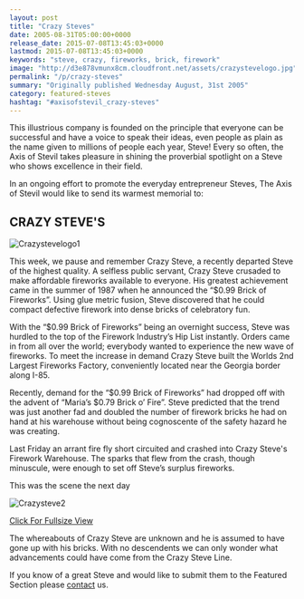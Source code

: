 ```yaml
---
layout: post
title: "Crazy Steves"
date: 2005-08-31T05:00:00+0000
release_date: 2015-07-08T13:45:03+0000
lastmod: 2015-07-08T13:45:03+0000
keywords: "steve, crazy, fireworks, brick, firework"
image: "http://d3e878vmunx8cm.cloudfront.net/assets/crazystevelogo.jpg"
permalink: "/p/crazy-steves"
summary: "Originally published Wednesday August, 31st 2005"
category: featured-steves
hashtag: "#axisofstevil_crazy-steves"
---
```


[id_1]: http://d3e878vmunx8cm.cloudfront.net/assets/crazystevelogo.jpg "Crazystevelogo1"[id_2]: http://d3e878vmunx8cm.cloudfront.net/assets/crazysteveweb.jpg "Crazysteve2"
This illustrious company is founded on the principle that everyone can be successful and have a voice to speak their ideas, even people as plain as the name given to millions of people each year, Steve! Every so often, the Axis of Stevil takes pleasure in shining the proverbial spotlight on a Steve who shows excellence in their field.

In an ongoing effort to promote the everyday entrepreneur Steves, The Axis of Stevil would like to send its warmest memorial to:

## CRAZY STEVE'S ##

![Crazystevelogo1][id_1]

This week, we pause and remember Crazy Steve, a recently departed Steve of the highest quality. A selfless public servant, Crazy Steve crusaded to make affordable fireworks available to everyone. His greatest achievement came in the summer of 1987 when he announced the “$0.99 Brick of Fireworks”. Using glue metric fusion, Steve discovered that he could compact defective firework into dense bricks of celebratory fun.

With the “$0.99 Brick of Fireworks” being an overnight success, Steve was hurdled to the top of the Firework Industry’s Hip List instantly. Orders came in from all over the world; everybody wanted to experience the new wave of fireworks. To meet the increase in demand Crazy Steve built the Worlds 2nd Largest Fireworks Factory, conveniently located near the Georgia border along I-85.

Recently, demand for the “$0.99 Brick of Fireworks” had dropped off with the advent of “Maria’s $0.79 Brick o’ Fire”. Steve predicted that the trend was just another fad and doubled the number of firework bricks he had on hand at his warehouse without being cognoscente of the safety hazard he was creating.

Last Friday an arrant fire fly short circuited and crashed into Crazy Steve's Firework Warehouse. The sparks that flew from the crash, though minuscule, were enough to set off Steve’s surplus fireworks.

This was the scene the next day

![Crazysteve2][id_2]

[Click For Fullsize View](http://d3e878vmunx8cm.cloudfront.net/assets/crazystevelarge.jpg "Click For Fullsize View")

The whereabouts of Crazy Steve are unknown and he is assumed to have gone up with his bricks. With no descendents we can only wonder what advancements could have come from the Crazy Steve Line.

If you know of a great Steve and would like to submit them to the Featured Section please [contact](/contact) us.
